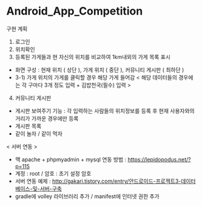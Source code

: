 # Android_App_Competition

구현 계획
1) 로그인 
2) 위치확인
3) 등록된 가게들과 현 자신의 위치를 비교하여 1km내외의 가게 목록 표시
- 화면 구성 : 현재 위치 ( 상단 ), 가게 위치 ( 중단 ), 커뮤니티 게시판 ( 최하단 )
- 3-1) 가게 위치의 가게를 클릭할 경우 해당 가게 들어감 < 해당 데이터들의 경우에는 각 구마다 3개 정도 입력 + 김밥천국(필수) 입력 >
4) 커뮤니티 게시판
- 게시판 보여주기 기능 : 각 입력하는 사람들의 위치정보를 등록 후 현재 사용자와의 거리가 가까운 경우에만 등록 
- 게시판 목록
- 같이 놀자 / 같이 먹자 
   
< 서버 연동 >
- 맥 apache + phpmyadmin + mysql 연동 방법 : https://lepidopodus.net/?p=115 
- 계정 : root / 암호 : 초기 설정 암호
- 서버 연동 예제 : http://gakari.tistory.com/entry/안드로이드-프로젝트3-데이터베이스-및-서버-구축
- gradle에 volley 라이브러리 추가 / manifest에 인터넷 권한 추가 

